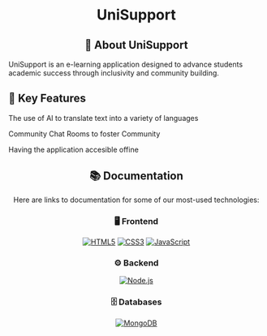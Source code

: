 <h1 align="center"> UniSupport</h1>


<h2 align="center"> 👥 About UniSupport</h2>
UniSupport is an e-learning application designed to advance students academic success through inclusivity and community building.


<h2 alighn="center">🌟 Key Features </h2>
<p>The use of AI to translate text into a variety of languages</p>
<p>Community Chat Rooms to foster Community</p>
<p>Having the application accesible offine</p>


<h2 align="center">📚 Documentation</h2>
<p align="center">Here are links to documentation for some of our most-used technologies:</p>

<h3 align="center">🖥️ Frontend</h3>
<p align='center'>
  <a href="https://developer.mozilla.org/en-US/docs/Web/HTML"><img src="https://img.shields.io/badge/html5-%23E34F26.svg?style=for-the-badge&logo=html5&logoColor=white" alt="HTML5" /></a>
  <a href="https://developer.mozilla.org/en-US/docs/Web/CSS"><img src="https://img.shields.io/badge/css3-%231572B6.svg?style=for-the-badge&logo=css3&logoColor=white" alt="CSS3" /></a>
  <a href="https://developer.mozilla.org/en-US/docs/Web/JavaScript"><img src="https://img.shields.io/badge/javascript-%23323330.svg?style=for-the-badge&logo=javascript&logoColor=%23F7DF1E" alt="JavaScript" /></a>
</p>

<h3 align="center">⚙️ Backend</h3>
<p align='center'>
  <a href="https://nodejs.org/en/docs/"><img src="https://img.shields.io/badge/node.js-6DA55F?style=for-the-badge&logo=node.js&logoColor=white" alt="Node.js" /></a>
</p>

<h3 align="center">🗄️ Databases</h3>
<p align='center'>
  <a href="https://docs.mongodb.com/"><img src="https://img.shields.io/badge/MongoDB-%234ea94b.svg?style=for-the-badge&logo=mongodb&logoColor=white" alt="MongoDB" /></a>
</p>
